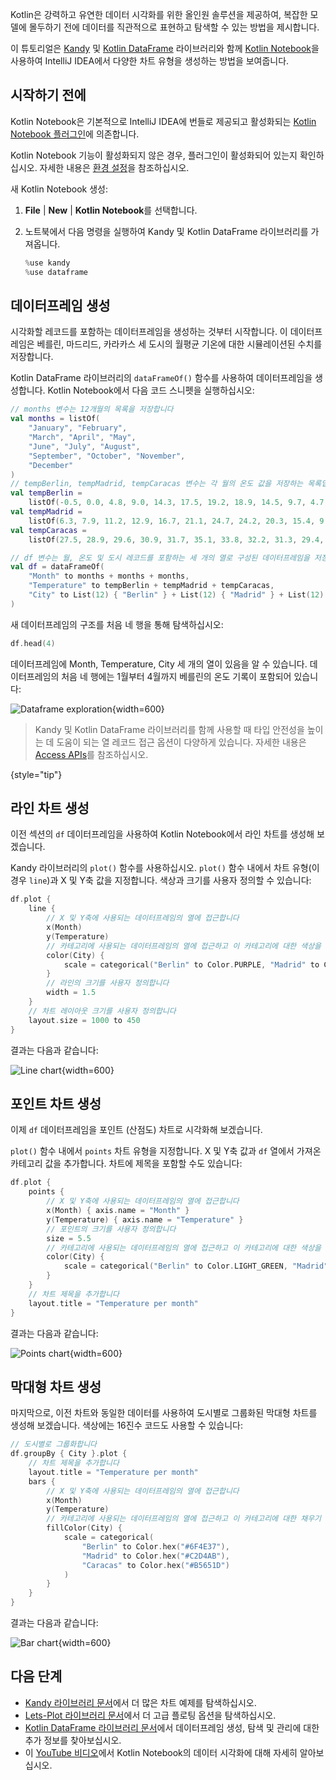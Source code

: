 [//]: # (title: Kandy를 사용한 Kotlin Notebook의 데이터 시각화)

Kotlin은 강력하고 유연한 데이터 시각화를 위한 올인원 솔루션을 제공하여, 복잡한 모델에 몰두하기 전에 데이터를 직관적으로 표현하고 탐색할 수 있는 방법을 제시합니다.

이 튜토리얼은 [Kandy](https://kotlin.github.io/kandy/welcome.html) 및 [Kotlin DataFrame](https://kotlin.github.io/dataframe/gettingstarted.html) 라이브러리와 함께 [Kotlin Notebook](kotlin-notebook-overview.md)을 사용하여 IntelliJ IDEA에서 다양한 차트 유형을 생성하는 방법을 보여줍니다.

## 시작하기 전에

Kotlin Notebook은 기본적으로 IntelliJ IDEA에 번들로 제공되고 활성화되는 [Kotlin Notebook 플러그인](https://plugins.jetbrains.com/plugin/16340-kotlin-notebook)에 의존합니다.

Kotlin Notebook 기능이 활성화되지 않은 경우, 플러그인이 활성화되어 있는지 확인하십시오. 자세한 내용은 [환경 설정](kotlin-notebook-set-up-env.md)을 참조하십시오.

새 Kotlin Notebook 생성:

1. **File** | **New** | **Kotlin Notebook**를 선택합니다.
2. 노트북에서 다음 명령을 실행하여 Kandy 및 Kotlin DataFrame 라이브러리를 가져옵니다.

    ```kotlin
    %use kandy
    %use dataframe
    ```

## 데이터프레임 생성

시각화할 레코드를 포함하는 데이터프레임을 생성하는 것부터 시작합니다. 이 데이터프레임은 베를린, 마드리드, 카라카스 세 도시의 월평균 기온에 대한 시뮬레이션된 수치를 저장합니다.

Kotlin DataFrame 라이브러리의 `dataFrameOf()` 함수를 사용하여 데이터프레임을 생성합니다. Kotlin Notebook에서 다음 코드 스니펫을 실행하십시오:

```kotlin
// months 변수는 12개월의 목록을 저장합니다
val months = listOf(
    "January", "February",
    "March", "April", "May",
    "June", "July", "August",
    "September", "October", "November",
    "December"
)
// tempBerlin, tempMadrid, tempCaracas 변수는 각 월의 온도 값을 저장하는 목록입니다
val tempBerlin =
    listOf(-0.5, 0.0, 4.8, 9.0, 14.3, 17.5, 19.2, 18.9, 14.5, 9.7, 4.7, 1.0)
val tempMadrid =
    listOf(6.3, 7.9, 11.2, 12.9, 16.7, 21.1, 24.7, 24.2, 20.3, 15.4, 9.9, 6.6)
val tempCaracas =
    listOf(27.5, 28.9, 29.6, 30.9, 31.7, 35.1, 33.8, 32.2, 31.3, 29.4, 28.9, 27.6)

// df 변수는 월, 온도 및 도시 레코드를 포함하는 세 개의 열로 구성된 데이터프레임을 저장합니다
val df = dataFrameOf(
    "Month" to months + months + months,
    "Temperature" to tempBerlin + tempMadrid + tempCaracas,
    "City" to List(12) { "Berlin" } + List(12) { "Madrid" } + List(12) { "Caracas" }
)
```

새 데이터프레임의 구조를 처음 네 행을 통해 탐색하십시오:

```kotlin
df.head(4)
```

데이터프레임에 Month, Temperature, City 세 개의 열이 있음을 알 수 있습니다. 데이터프레임의 처음 네 행에는 1월부터 4월까지 베를린의 온도 기록이 포함되어 있습니다:

![Dataframe exploration](visualization-dataframe-temperature.png){width=600}

> Kandy 및 Kotlin DataFrame 라이브러리를 함께 사용할 때 타입 안전성을 높이는 데 도움이 되는 열 레코드 접근 옵션이 다양하게 있습니다.
> 자세한 내용은 [Access APIs](https://kotlin.github.io/dataframe/apilevels.html)를 참조하십시오.
>
{style="tip"}

## 라인 차트 생성

이전 섹션의 `df` 데이터프레임을 사용하여 Kotlin Notebook에서 라인 차트를 생성해 보겠습니다.

Kandy 라이브러리의 `plot()` 함수를 사용하십시오. `plot()` 함수 내에서 차트 유형(이 경우 `line`)과 X 및 Y축 값을 지정합니다. 색상과 크기를 사용자 정의할 수 있습니다:

```kotlin
df.plot {
    line {
        // X 및 Y축에 사용되는 데이터프레임의 열에 접근합니다
        x(Month)
        y(Temperature)
        // 카테고리에 사용되는 데이터프레임의 열에 접근하고 이 카테고리에 대한 색상을 설정합니다
        color(City) {
            scale = categorical("Berlin" to Color.PURPLE, "Madrid" to Color.ORANGE, "Caracas" to Color.GREEN)
        }
        // 라인의 크기를 사용자 정의합니다
        width = 1.5
    }
    // 차트 레이아웃 크기를 사용자 정의합니다
    layout.size = 1000 to 450
}
```

결과는 다음과 같습니다:

![Line chart](visualization-line-chart.svg){width=600}

## 포인트 차트 생성

이제 `df` 데이터프레임을 포인트 (산점도) 차트로 시각화해 보겠습니다.

`plot()` 함수 내에서 `points` 차트 유형을 지정합니다. X 및 Y축 값과 `df` 열에서 가져온 카테고리 값을 추가합니다. 차트에 제목을 포함할 수도 있습니다:

```kotlin
df.plot {
    points {
        // X 및 Y축에 사용되는 데이터프레임의 열에 접근합니다
        x(Month) { axis.name = "Month" }
        y(Temperature) { axis.name = "Temperature" }
        // 포인트의 크기를 사용자 정의합니다
        size = 5.5
        // 카테고리에 사용되는 데이터프레임의 열에 접근하고 이 카테고리에 대한 색상을 설정합니다
        color(City) {
            scale = categorical("Berlin" to Color.LIGHT_GREEN, "Madrid" to Color.BLACK, "Caracas" to Color.YELLOW)
        }
    }
    // 차트 제목을 추가합니다
    layout.title = "Temperature per month"
}
```

결과는 다음과 같습니다:

![Points chart](visualization-points-chart.svg){width=600}

## 막대형 차트 생성

마지막으로, 이전 차트와 동일한 데이터를 사용하여 도시별로 그룹화된 막대형 차트를 생성해 보겠습니다. 색상에는 16진수 코드도 사용할 수 있습니다:

```kotlin
// 도시별로 그룹화합니다
df.groupBy { City }.plot {
    // 차트 제목을 추가합니다
    layout.title = "Temperature per month"
    bars {
        // X 및 Y축에 사용되는 데이터프레임의 열에 접근합니다
        x(Month)
        y(Temperature)
        // 카테고리에 사용되는 데이터프레임의 열에 접근하고 이 카테고리에 대한 채우기 색상을 설정합니다
        fillColor(City) {
            scale = categorical(
                "Berlin" to Color.hex("#6F4E37"),
                "Madrid" to Color.hex("#C2D4AB"),
                "Caracas" to Color.hex("#B5651D")
            )
        }
    }
}
```

결과는 다음과 같습니다:

![Bar chart](visualization-bar-chart.svg){width=600}

## 다음 단계

* [Kandy 라이브러리 문서](https://kotlin.github.io/kandy/examples.html)에서 더 많은 차트 예제를 탐색하십시오.
* [Lets-Plot 라이브러리 문서](lets-plot.md)에서 더 고급 플로팅 옵션을 탐색하십시오.
* [Kotlin DataFrame 라이브러리 문서](https://kotlin.github.io/dataframe/info.html)에서 데이터프레임 생성, 탐색 및 관리에 대한 추가 정보를 찾아보십시오.
* 이 [YouTube 비디오]( https://www.youtube.com/watch?v=m4Cqz2_P9rI&t=4s)에서 Kotlin Notebook의 데이터 시각화에 대해 자세히 알아보십시오.